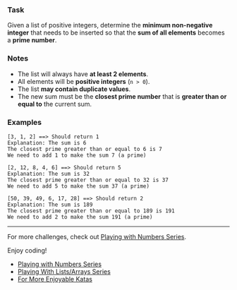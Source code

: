### Task

Given a list of positive integers, determine the **minimum non-negative integer** that needs to be inserted so that the **sum of all elements** becomes a **prime number**.

### Notes

- The list will always have **at least 2 elements**.
- All elements will be **positive integers** (`n > 0`).
- The list **may contain duplicate values**.
- The new sum must be the **closest prime number** that is **greater than or equal to** the current sum.  

### Examples

```
[3, 1, 2] ==> Should return 1  
Explanation: The sum is 6
The closest prime greater than or equal to 6 is 7
We need to add 1 to make the sum 7 (a prime)

[2, 12, 8, 4, 6] ==> Should return 5  
Explanation: The sum is 32
The closest prime greater than or equal to 32 is 37
We need to add 5 to make the sum 37 (a prime)

[50, 39, 49, 6, 17, 28] ==> Should return 2  
Explanation: The sum is 189
The closest prime greater than or equal to 189 is 191
We need to add 2 to make the sum 191 (a prime)
```

---

For more challenges, check out [Playing with Numbers Series](https://www.codewars.com/collections/playing-with-numbers).

Enjoy coding!

- [Playing with Numbers Series](https://www.codewars.com/collections/playing-with-numbers)
- [Playing With Lists/Arrays Series](https://www.codewars.com/collections/playing-with-lists-slash-arrays)
- [For More Enjoyable Katas](http://www.codewars.com/users/MrZizoScream/authored)
